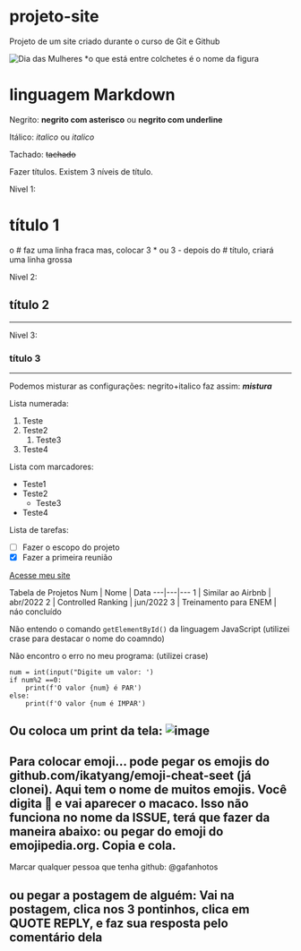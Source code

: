 # projeto-site
 Projeto de um site criado durante o curso de Git e Github
 
 ![Dia das Mulheres](https://user-images.githubusercontent.com/97123702/214713581-752a94ec-664c-4510-ac2d-7524bbef3a6d.png)
*o que está entre colchetes é o nome da figura

# linguagem Markdown
Negrito: **negrito com asterisco** ou __negrito com underline__

Itálico: *italico* ou _italico_

Tachado: ~~tachado~~

Fazer títulos. Existem 3 níveis de título. 

Nivel 1: 
# título 1
o # faz uma linha fraca
mas, colocar 3 * ou 3 - depois do # título, criará uma linha grossa 

Nivel 2: 
## título 2
---
Nivel 3: 
### título 3
***
Podemos misturar as configurações: negrito+italico faz assim: __*mistura*__

Lista numerada:

1. Teste
1. Teste2
   1. Teste3
3. Teste4

Lista com marcadores:

* Teste1
* Teste2
  * Teste3
* Teste4

Lista de tarefas:

* [ ] Fazer o escopo do projeto
* [x] Fazer a primeira reunião

[Acesse meu site](https://kindly-alphabet-0be.notion.site/Cintia-Pizzatto-Frontend-Development-727a2c420f0642cc9b12b4e4f6ffd180)

Tabela de Projetos
Num | Nome | Data
---|---|---
1 | Similar ao Airbnb | abr/2022
2 | Controlled Ranking | jun/2022
3 | Treinamento para ENEM | náo concluído

Não entendo o comando `getElementById()` da linguagem JavaScript (utilizei crase para destacar o nome do coamndo)

Não encontro o erro no meu programa: (utilizei crase)
```
num = int(input("Digite um valor: ')
if num%2 ==0:
    print(f'O valor {num} é PAR')
else:
    print(f'O valor {num é IMPAR')
```
Ou coloca um print da tela:
![image](https://user-images.githubusercontent.com/97123702/215567741-d87e18a5-14f7-435b-a9e5-b7f5514b1a95.png)
-----------------------------
Para colocar emoji... pode pegar os emojis do github.com/ikatyang/emoji-cheat-seet (já clonei). Aqui tem o nome de muitos emojis. Você digita :monkey: 
e vai aparecer o macaco. Isso não funciona no nome da ISSUE, terá que fazer da maneira abaixo:
ou pegar do emoji do emojipedia.org. Copia e cola.
-----------------------------
Marcar qualquer pessoa que tenha github:
@gafanhotos

ou pegar a postagem de alguém:
Vai na postagem, clica nos 3 pontinhos, clica em QUOTE REPLY, e faz sua resposta pelo comentário dela
---------------------------





